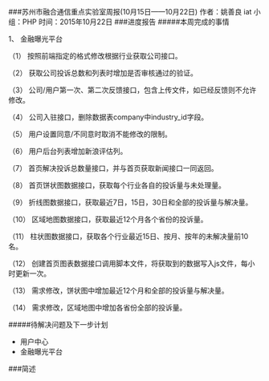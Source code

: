 ###苏州市融合通信重点实验室周报(10月15日——10月22日)
	作者：姚善良 iat                   小组：PHP                        时间：2015年10月22日
###进度报告
#####本周完成的事情


1、	金融曝光平台

（1）	按照前端指定的格式修改根据行业获取公司接口。

（2）	获取公司投诉总数和列表时增加是否审核通过的验证。

（3）	公司/用户第一次、第二次反馈接口，包含上传文件，如已经反馈则不允许修改。

（4）	公司入驻接口，删除数据表company中industry_id字段。

（5）	用户设置同意/不同意时取消不能修改的限制。

（6）	用户后台列表增加新浪评估列。

（7）	首页解决投诉总数量接口，并与首页获取新闻接口一同返回。

（8）	首页饼状图数据接口，获取每个行业各自的投诉量与未处理量。

（9）	折线图数据接口，获取最近7日，15日，30日和全部的投诉量与解决量。

（10）	区域地图数据接口，获取最近12个月各个省份的投诉量。

（11）	柱状图数据接口，获取各个行业最近15日、按月、按年的未解决量前10名。

（12）	创建首页图表数据接口调用脚本文件，将获取到的数据写入js文件，每小时更新一次。

（13）	需求修改，饼状图中增加最近12个月和全部的投诉量与解决量。

（14）	需求修改，区域地图中增加各省份全部的投诉量。

#####待解决问题及下一步计划
* 用户中心
* 金融曝光平台

###简述
